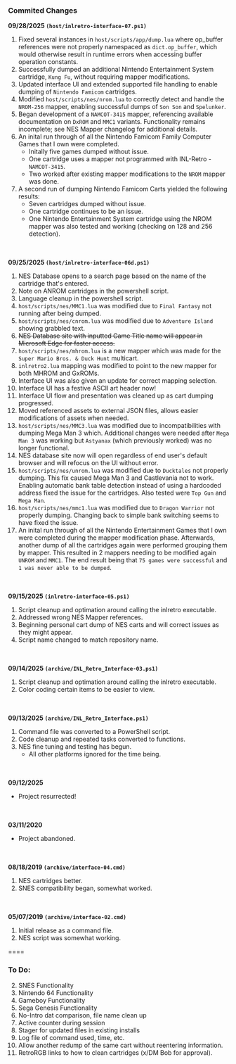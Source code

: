 ### Commited Changes
**09/28/2025 `(host/inlretro-interface-07.ps1)`**
1. Fixed several instances in `host/scripts/app/dump.lua` where op_buffer references were not properly namespaced as `dict.op_buffer`, which would otherwise result in runtime errors when accessing buffer operation constants.
2. Successfully dumped an additional Nintendo Entertainment System cartridge, `Kung Fu`, without requiring mapper modifications.
3. Updated interface UI and extended supported file handling to enable dumping of `Nintendo Famicom` cartridges.
4. Modified `host/scripts/nes/nrom.lua` to correctly detect and handle the `NROM-256` mapper, enabling successful dumps of `Son Son` and `Spelunker`.
5. Began development of a `NAMCOT-3415` mapper, referencing available documentation on `DxROM` and `MMC1` variants. Functionality remains incomplete; see NES Mapper changelog for additional details.
6. An inital run through of all the Nintendo Famicom Family Computer Games that I own were completed.
	- Initally five games dumped without issue.
	- One cartridge uses a mapper not programmed with INL-Retro - `NAMCOT-3415`.
	- Two worked after existing mapper modifications to the `NROM` mapper was done.
7. A second run of dumping Nintendo Famicom Carts yielded the following results:
	- Seven cartridges dumped without issue.
	- One cartridge continues to be an issue.
	- One Nintendo Entertainment System cartridge using the NROM mapper was also tested and working (checking on 128 and 256 detection).

<br/><br/>
**09/25/2025 `(host/inlretro-interface-06d.ps1)`**
1. NES Database opens to a search page based on the name of the cartridge that's entered.
2. Note on ANROM cartridges in the powershell script.
3. Language cleanup in the powershell script.
4. `host/scripts/nes/MMC1.lua` was modified due to `Final Fantasy` not running after being dumped.
5. `host/scripts/nes/cnrom.lua` was modified due to `Adventure Island` showing grabbled text.
6. ~~NES Database site with inputted Game Title name will appear in Microsoft Edge for faster access.~~
7. `host/scripts/nes/mhrom.lua` is a new mapper which was made for the `Super Mario Bros. & Duck Hunt` multicart.
8. `inlretro2.lua` mapping was modified to point to the new mapper for both MHROM and GxROMs.
9. Interface UI was also given an update for correct mapping selection.
10. Interface UI has a festive ASCII art header now!
11. Interface UI flow and presentation was cleaned up as cart dumping progressed.
12. Moved referenced assets to external JSON files, allows easier modifications of assets when needed.
13. `host/scripts/nes/MMC3.lua` was modified due to incompatibilities with dumping Mega Man 3 which. Additional changes were needed after `Mega Man 3` was working but `Astyanax` (which previously worked) was no longer functional.
14. NES database site now will open regardless of end user's default browser and will refocus on the UI without error.
15. `host/scripts/nes/unrom.lua` was modified due to `Ducktales` not properly dumping. This fix caused Mega Man 3 and Castlevania not to work. Enabling automatic bank table detection instead of using a hardcoded address fixed the issue for the cartridges. Also tested were `Top Gun` and `Mega Man`.
16. `host/scripts/nes/mmc1.lua` was modified due to `Dragon Warrior` not properly dumping. Changing back to simple bank switching seems to have fixed the issue.
17. An inital run through of all the Nintendo Entertainment Games that I own were completed during the mapper modification phase. Afterwards, another dump of all the cartridges again were performed grouping them by mapper. This resulted in 2 mappers needing to be modified again `UNROM` and `MMC1`. The end result being that `75 games were successful` and `1 was never able to be dumped`.

<br/><br/>
**09/15/2025 `(inlretro-interface-05.ps1)`**
1. Script cleanup and optimation around calling the inlretro executable.
2. Addressed wrong NES Mapper references.
3. Beginning personal cart dump of NES carts and will correct issues as they might appear.
4. Script name changed to match repository name.

<br/><br/>
**09/14/2025 `(archive/INL_Retro_Interface-03.ps1)`**
1. Script cleanup and optimation around calling the inlretro executable.
2. Color coding certain items to be easier to view.

<br/><br/>
**09/13/2025 `(archive/INL_Retro_Interface.ps1)`**
1. Command file was converted to a PowerShell script.
2. Code cleanup and repeated tasks converted to functions.
3. NES fine tuning and testing has begun.
    - All other platforms ignored for the time being.

<br/><br/>
**09/12/2025**
- Project resurrected!

<br/><br/>
**03/11/2020**
- Project abandoned.

<br/><br/>
**08/18/2019 `(archive/interface-04.cmd)`** 
1. NES cartridges better.
2. SNES compatibility began, somewhat worked.

<br/><br/>
**05/07/2019 `(archive/interface-02.cmd)`**
1. Initial release as a command file.
2. NES script was somewhat working.

====

### To Do:

2. SNES Functionality
3. Nintendo 64 Functionality
4. Gameboy Functionality
5. Sega Genesis Functionality
6. No-Intro dat comparison, file name clean up
7. Active counter during session
8. Stager for updated files in existing installs
10. Log file of command used, time, etc.
11. Allow another redump of the same cart without reentering information.
12. RetroRGB links to how to clean cartridges (x/DM Bob for approval).
